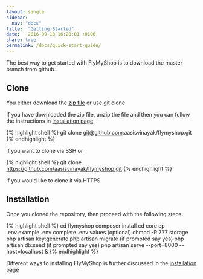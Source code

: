 ```yaml
---
layout: single
sidebar:
  nav: "docs"
title:  "Getting Started"
date:   2016-09-18 16:20:01 +0100
share: true
permalink: /docs/quick-start-guide/
---
```



The best way to get started with FlyMyShop is to download the master branch from github.

<h2>Clone</h2> 

You either download the [zip file](https://github.com/aasisvinayak/flymyshop/archive/master.zip) or use git clone


If you have downloaded the zip file, unzip the file and then you can follow the instructions in [installation page](https://flymyshop.com/docs/installation/)

{% highlight shell %}
git clone git@github.com:aasisvinayak/flymyshop.git
{% endhighlight %}

if you want to clone via SSH or

{% highlight shell %}
git clone https://github.com/aasisvinayak/flymyshop.git
{% endhighlight %}

if you would like to clone it via HTTPS.

<h2>Installation</h2>

Once you cloned the repository, then proceed with the following steps:

{% highlight shell %}
cd flymyshop
composer install
cd core
cp .env.example .env
complete .env values (optional)
chmod -R 777 storage
php artisan key:generate
php artisan migrate  (if prompted say yes)
php artisan db:seed (if prompted say yes)
php artisan serve --port=8000 --host=localhost &
{% endhighlight %}

Different ways to installing FlyMyShop is further discussed in the [installation page](https://flymyshop.com/docs/installation/)


